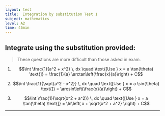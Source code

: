```yaml
---
layout: test
title:  Integration by substitution Test 1
subject: mathematics
level: A2
time: 45min
---
```


## Integrate using the substitution provided:

> These questions are more difficult than those asked in exam.

1) $$\int \frac{1}{a^2 + x^2} \, dx \quad \text{[Use } x = a \tan(\theta) \text{]} = \frac{1}{a} \arctan\left(\frac{x}{a}\right) + C$$

2) $$\int \frac{1}{\sqrt{a^2 - x^2}} \, dx \quad \text{[Use } x = a \sin(\theta) \text{]} = \arcsin\left(\frac{x}{a}\right) + C$$

3) $$\int \frac{1}{\sqrt{x^2 + a^2}} \, dx \quad \text{[Use } x = a \tan(\theta) \text{]} = \ln\left( x + \sqrt{x^2 + a^2} \right) + C$$

---